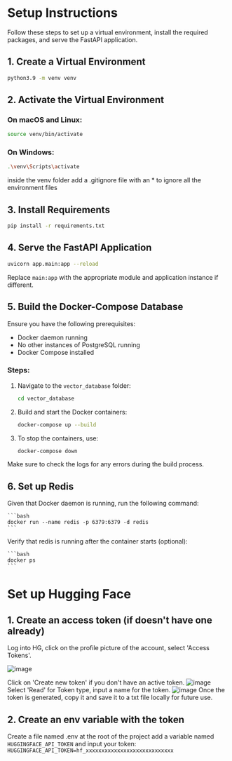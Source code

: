 # Setup Instructions

Follow these steps to set up a virtual environment, install the required packages, and serve the FastAPI application.

## 1. Create a Virtual Environment

```bash
python3.9 -m venv venv
```

## 2. Activate the Virtual Environment

### On macOS and Linux:

```bash
source venv/bin/activate
```

### On Windows:

```bash
.\venv\Scripts\activate
```
inside the venv folder add a .gitignore file with an * to ignore all the environment files

## 3. Install Requirements

```bash
pip install -r requirements.txt
```

## 4. Serve the FastAPI Application

```bash
uvicorn app.main:app --reload
```

Replace `main:app` with the appropriate module and application instance if different.

## 5. Build the Docker-Compose Database

Ensure you have the following prerequisites:
- Docker daemon running
- No other instances of PostgreSQL running
- Docker Compose installed

### Steps:

1. Navigate to the `vector_database` folder:

    ```bash
    cd vector_database
    ```

2. Build and start the Docker containers:

    ```bash
    docker-compose up --build
    ```

3. To stop the containers, use:

    ```bash
    docker-compose down
    ```

Make sure to check the logs for any errors during the build process.

## 6. Set up Redis

Given that Docker daemon is running, run the following command:

    ```bash
    docker run --name redis -p 6379:6379 -d redis
    ```

Verify that redis is running after the container starts (optional):

    ```bash
    docker ps
    ```


# Set up Hugging Face  

## 1. Create an access token (if doesn't have one already)
Log into HG, click on the profile picture of the account, select 'Access Tokens'.

![image](https://github.com/user-attachments/assets/87512a5b-05e1-41a6-987c-98a6394209a0)

Click on 'Create new token' if you don't have an active token.
![image](https://github.com/user-attachments/assets/eb369332-513a-4e8d-a7b4-b19cf01d7b48)
Select 'Read' for Token type, input a name for the token.
![image](https://github.com/user-attachments/assets/94da2371-16fa-401e-810d-413bab3604d3)
Once the token is generated, copy it and save it to a txt file locally for future use.

## 2. Create an env variable with the token
Create a file named .env at the root of the project add a variable named `HUGGINGFACE_API_TOKEN` and input your token:
`HUGGINGFACE_API_TOKEN=hf_xxxxxxxxxxxxxxxxxxxxxxxxxxxx`






